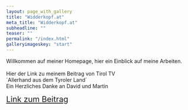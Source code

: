 ```yaml
---
layout: page_with_gallery
title: "Widderkopf.at"
meta_title: "Widderkopf.at"
subheadline: ""
teaser: ""
permalink: "/index.html"
galleryimageskey: "start"
---
```


Willkommen auf meiner Homepage, hier ein Einblick auf meine Arbeiten.<br><br>
Hier der Link zu meinem Beitrag von Tirol TV <br> `Allerhand aus dem Tyroler Land´<br>
Ein Herzliches Danke an David und Martin


<a style="font-size: 16pt;" target="_blank" href="//www.tiroltoday.at/beitrag/allerhand-ausm-tyrolerland-messer-aus-kramsach/?fbclid=IwAR2klX5PR8dpcMFn4xCphM58b1VggA3ELs-nX5TK76Rp191AwWynVgHcwVk">Link zum Beitrag</a>
<br>
